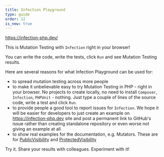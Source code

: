 ```yaml
---
title: Infection Playground
type: guide
order: 12
is_new: true
---
```


https://infection-php.dev/

This is Mutation Testing with `Infection` right in your browser!

You can write the code, write the tests, click `Run` and see Mutation Testing results.

Here are several reasons for what Infection Playground can be used for:

* to spread mutation testing across more people
* to make it unbelievable easy to try Mutation Testing in PHP - right in your browser. No projects to create locally, no need to install `Composer`, `Infection`, `PHPUnit` - nothing. Just type a couple of lines of the source code, write a test and click `Run`.
* to provide people a good tool to report issues for `Infection`. We hope it will be easier for developers to just create an example on https://infection-php.dev site and post a permanent link to GitHub's issue rather than creating standalone repository or even worse not giving an example at all
* to show real examples for the documentation, e.g. Mutators. These are for [PublicVisibility](https://infection-php.dev/r/qxk) and [ProtectedVisibility](https://infection-php.dev/r/j0l)

Try it. Share your results with colleagues. Experiment with it!
